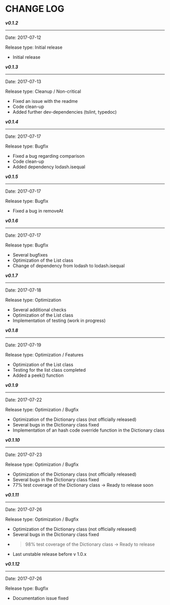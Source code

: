 # CHANGE LOG

***v0.1.2***

---
Date: 2017-07-12

Release type: Initial release

* Initial release

***v0.1.3***

---
Date: 2017-07-13

Release type: Cleanup / Non-critical

* Fixed an issue with the readme
* Code clean-up
* Added further dev-dependencies (tslint, typedoc)

***v0.1.4***

---
Date: 2017-07-17

Release type: Bugfix

* Fixed a bug regarding comparison
* Code clean-up
* Added dependency lodash.isequal

***v0.1.5***

---
Date: 2017-07-17

Release type: Bugfix

* Fixed a bug in removeAt


***v0.1.6***

---
Date: 2017-07-17

Release type: Bugfix

* Several bugfixes
* Optimization of the List class
* Change of dependency from lodash to lodash.isequal


***v0.1.7***

---
Date: 2017-07-18

Release type: Optimization

* Several additional checks
* Optimization of the List class
* Implementation of testing (work in progress)

***v0.1.8***

---
Date: 2017-07-19

Release type: Optimization / Features

* Optimization of the List class
* Testing for the list class completed
* Added a peek() function

***v0.1.9***

---
Date: 2017-07-22

Release type: Optimization / Bugfix

* Optimization of the Dictionary class (not officially released)
* Several bugs in the Dictionary class fixed
* Implementation of an hash code override function in the Dictionary class

***v0.1.10***

---
Date: 2017-07-23

Release type: Optimization / Bugfix

* Optimization of the Dictionary class (not officially released)
* Several bugs in the Dictionary class fixed
* 77% test coverage of the Dictionary class -> Ready to release soon

***v0.1.11***

---
Date: 2017-07-26

Release type: Optimization / Bugfix

* Optimization of the Dictionary class (not officially released)
* Several bugs in the Dictionary class fixed
* >98% test coverage of the Dictionary class -> Ready to release
* Last unstable release before v 1.0.x

***v0.1.12***

---
Date: 2017-07-26

Release type: Bugfix

* Documentation issue fixed
